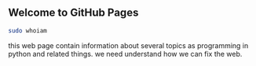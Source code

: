 ## Welcome to GitHub Pages

```bash
sudo whoiam
```


this web page contain information about several topics as programming in python and related things.
we need understand how we can fix the web.

